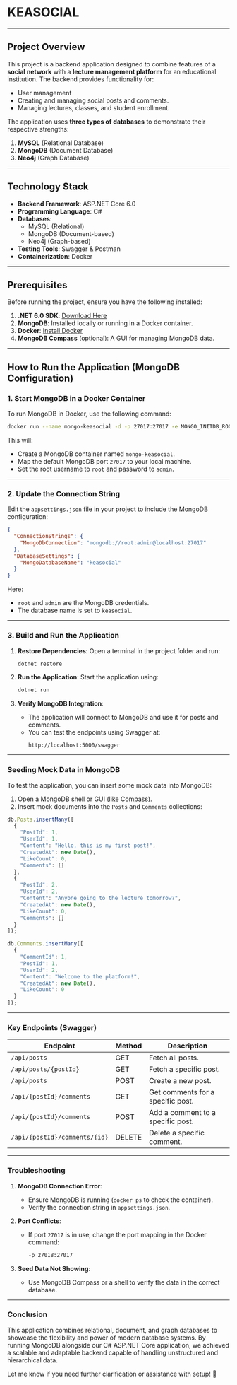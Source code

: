
# KEASOCIAL

---

## Project Overview
This project is a backend application designed to combine features of a **social network** with a **lecture management platform** for an educational institution. The backend provides functionality for:
- User management
- Creating and managing social posts and comments.
- Managing lectures, classes, and student enrollment.

The application uses **three types of databases** to demonstrate their respective strengths:
1. **MySQL** (Relational Database)
2. **MongoDB** (Document Database)
3. **Neo4j** (Graph Database)

---

## Technology Stack
- **Backend Framework**: ASP.NET Core 6.0
- **Programming Language**: C#
- **Databases**:
   - MySQL (Relational)
   - MongoDB (Document-based)
   - Neo4j (Graph-based)
- **Testing Tools**: Swagger & Postman
- **Containerization**: Docker

---


## Prerequisites
Before running the project, ensure you have the following installed:
1. **.NET 6.0 SDK**: [Download Here](https://dotnet.microsoft.com/download)
2. **MongoDB**: Installed locally or running in a Docker container.
3. **Docker**: [Install Docker](https://www.docker.com/get-started)
4. **MongoDB Compass** (optional): A GUI for managing MongoDB data.

---

## How to Run the Application (MongoDB Configuration)

### 1. Start MongoDB in a Docker Container
To run MongoDB in Docker, use the following command:

```bash
docker run --name mongo-keasocial -d -p 27017:27017 -e MONGO_INITDB_ROOT_USERNAME=root -e MONGO_INITDB_ROOT_PASSWORD=admin mongo:latest
```

This will:
- Create a MongoDB container named `mongo-keasocial`.
- Map the default MongoDB port `27017` to your local machine.
- Set the root username to `root` and password to `admin`.

---

### 2. Update the Connection String
Edit the `appsettings.json` file in your project to include the MongoDB configuration:

```json
{
  "ConnectionStrings": {
    "MongoDbConnection": "mongodb://root:admin@localhost:27017"
  },
  "DatabaseSettings": {
    "MongoDatabaseName": "keasocial"
  }
}
```

Here:
- `root` and `admin` are the MongoDB credentials.
- The database name is set to `keasocial`.

---

### 3. Build and Run the Application

1. **Restore Dependencies**:
   Open a terminal in the project folder and run:
   ```bash
   dotnet restore
   ```

2. **Run the Application**:
   Start the application using:
   ```bash
   dotnet run
   ```

3. **Verify MongoDB Integration**:
   - The application will connect to MongoDB and use it for posts and comments.
   - You can test the endpoints using Swagger at:
     ```
     http://localhost:5000/swagger
     ```

---

### Seeding Mock Data in MongoDB
To test the application, you can insert some mock data into MongoDB:

1. Open a MongoDB shell or GUI (like Compass).
2. Insert mock documents into the `Posts` and `Comments` collections:

```javascript
db.Posts.insertMany([
  {
    "PostId": 1,
    "UserId": 1,
    "Content": "Hello, this is my first post!",
    "CreatedAt": new Date(),
    "LikeCount": 0,
    "Comments": []
  },
  {
    "PostId": 2,
    "UserId": 2,
    "Content": "Anyone going to the lecture tomorrow?",
    "CreatedAt": new Date(),
    "LikeCount": 0,
    "Comments": []
  }
]);

db.Comments.insertMany([
  {
    "CommentId": 1,
    "PostId": 1,
    "UserId": 2,
    "Content": "Welcome to the platform!",
    "CreatedAt": new Date(),
    "LikeCount": 0
  }
]);
```

---

### Key Endpoints (Swagger)

| **Endpoint**                  | **Method** | **Description**                          |
|-------------------------------|------------|------------------------------------------|
| `/api/posts`                  | GET        | Fetch all posts.                         |
| `/api/posts/{postId}`         | GET        | Fetch a specific post.                   |
| `/api/posts`                  | POST       | Create a new post.                       |
| `/api/{postId}/comments`      | GET        | Get comments for a specific post.        |
| `/api/{postId}/comments`      | POST       | Add a comment to a specific post.        |
| `/api/{postId}/comments/{id}` | DELETE     | Delete a specific comment.               |

---

### Troubleshooting

1. **MongoDB Connection Error**:
   - Ensure MongoDB is running (`docker ps` to check the container).
   - Verify the connection string in `appsettings.json`.

2. **Port Conflicts**:
   - If port `27017` is in use, change the port mapping in the Docker command:
     ```bash
     -p 27018:27017
     ```

3. **Seed Data Not Showing**:
   - Use MongoDB Compass or a shell to verify the data in the correct database.

---

### Conclusion
This application combines relational, document, and graph databases to showcase the flexibility and power of modern database systems. By running MongoDB alongside our C# ASP.NET Core application, we achieved a scalable and adaptable backend capable of handling unstructured and hierarchical data.

Let me know if you need further clarification or assistance with setup! 🚀
